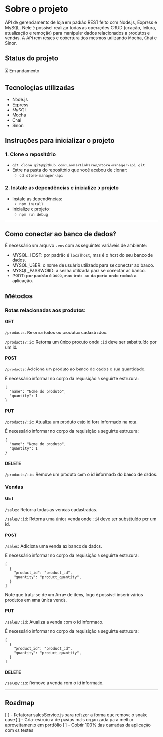 # Sobre o projeto

API de gerenciamento de loja em padrão REST feito com Node.js, Express e MySQL. Nele é possível realizar todas as operações CRUD (criação, leitura, atualização e remoção) para manipular dados relacionados a produtos e vendas. A API tem testes e cobertura dos mesmos utilizando Mocha, Chai e Sinon.

## Status do projeto

:hourglass_flowing_sand: Em andamento

## Tecnologias utilizadas

- Node.js
- Express
- MySQL
- Mocha
- Chai
- Sinon

## Instruções para inicializar o projeto

### 1. Clone o repositório

- `git clone git@github.com:LeomarLinhares/store-manager-api.git`
- Entre na pasta do repositório que você acabou de clonar:
  - `cd store-manager-api`

### 2. Instale as dependências e inicialize o projeto

- Instale as dependências:
  - `npm install`
- Inicialize o projeto:
  - `npm run debug`

-----------------------

## Como conectar ao banco de dados?

É necessário um arquivo `.env` com as seguintes variáveis de ambiente:

- MYSQL_HOST: por padrão é `localhost`, mas é o host do seu banco de dados.
- MYSQL_USER: o nome de usuário utilizado para se conectar ao banco.
- MYSQL_PASSWORD: a senha utilizada para se conectar ao banco.
- PORT: por padrão é `3000`, mas trata-se da porta onde rodará a aplicação.

## Métodos

### Rotas relacionadas aos produtos:

#### GET

`/products`: Retorna todos os produtos cadastrados.

`/products/:id`: Retorna um único produto onde `:id` deve ser substituído por um id.

#### POST

`/products`: Adiciona um produto ao banco de dados e sua quantidade.

É necessário informar no corpo da requisição a seguinte estrutura:

```
{
  "name": "Nome do produto",
  "quantity": 1
}
```

#### PUT

`/products/:id`: Atualiza um produto cujo id fora informado na rota.

É necessário informar no corpo da requisição a seguinte estrutura:

```
{
  "name": "Nome do produto",
  "quantity": 1
}
```

#### DELETE

`/products/:id`: Remove um produto com o id informado do banco de dados.

### Vendas

#### GET 

`/sales`: Retorna todas as vendas cadastradas.

`/sales/:id`: Retorna uma única venda onde `:id` deve ser substituído por um id.

#### POST

`/sales`: Adiciona uma venda ao banco de dados.

É necessário informar no corpo da requisição a seguinte estrutura:

```
[
  {
    "product_id": "product_id",
    "quantity": "product_quantity",
  }
]
```

Note que trata-se de um Array de itens, logo é possível inserir vários produtos em uma única venda.


#### PUT

`/sales/:id`: Atualiza a venda com o id informado.

É necessário informar no corpo da requisição a seguinte estrutura:

```
[
  {
    "product_id": "product_id",
    "quantity": "product_quantity",
  }
]
```

#### DELETE

`/sales/:id`: Remove a venda com o id informado.

-----------------------

## Roadmap

[ ] - Refatorar salesService.js para refazer a forma que remove o snake case
[ ] - Criar estrutura de pastas mais organizada para melhor aproveitamento em portfólio
[ ] - Cobrir 100% das camadas da aplicação com os testes
